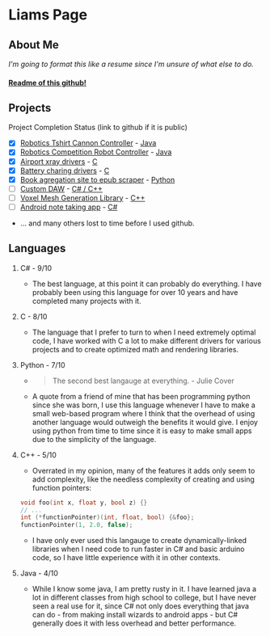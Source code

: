 # Liams Page
## About Me
*I'm going to format this like a resume since I'm unsure of what else to do.* 
#### [Readme of this github!](README.md)

## Projects
Project Completion Status (link to github if it is public)
- [x] [Robotics Tshirt Cannon Controller](https://github.com/AlphaKnights/Tshirt-Cannon-2020) - [Java](https://github.com/liamgolly/CSE110-Lab1/blob/main/index.md#languages)
- [x] [Robotics Competition Robot Controller](https://github.com/liamgolly/Robot-Code) - [Java](https://github.com/liamgolly/CSE110-Lab1/blob/main/index.md#languages)
- [x] [Airport xray drivers]() - [C](https://github.com/liamgolly/CSE110-Lab1/blob/main/index.md#languages)
- [x] [Battery charing drivers]() - [C](https://github.com/liamgolly/CSE110-Lab1/blob/main/index.md#languages)
- [x] [Book agregation site to epub scraper]() - [Python](https://github.com/liamgolly/CSE110-Lab1/blob/main/index.md#languages)
- [ ] [Custom DAW](https://github.com/liamgolly/ECE-45-DAW) - [C# / C++](https://github.com/liamgolly/CSE110-Lab1/blob/main/index.md#languages)
- [ ] [Voxel Mesh Generation Library]() - [C++](https://github.com/liamgolly/CSE110-Lab1/blob/main/index.md#languages)
- [ ] [Android note taking app]() - [C#](https://github.com/liamgolly/CSE110-Lab1/blob/main/index.md#languages)
- ... and many others lost to time before I used github.
## Languages
1. C# - 9/10
   - The best language, at this point it can probably do everything. I have probably been using this language for over 10 years and have completed many projects with it.
  
2. C - 8/10
   - The language that I prefer to turn to when I need extremely optimal code, I have worked with C a lot to make different drivers for various projects and to create optimized math and rendering libraries. 
  
3. Python - 7/10
   - >The second best langauge at everything. - Julie Cover
 
   - A quote from a friend of mine that has been programming python since she was born, I use this language whenever I have to make a small web-based program where I think that the overhead of using another language would outweigh the benefits it would give. I enjoy using python from time to time since it is easy to make small apps due to the simplicity of the language.
  
4. C++ - 5/10
   - Overrated in my opinion, many of the features it adds only seem to add complexity, like the needless complexity of creating and using function pointers:
   ```c++
   void foo(int x, float y, bool z) {}
   // ...
   int (*functionPointer)(int, float, bool) {&foo};
   functionPointer(1, 2.0, false);

   ```
   -  I have only ever used this langauge to create dynamically-linked libraries when I need code to run faster in C# and basic arduino code, so I have little experience with it in other contexts.


5. Java - 4/10
   - While I know some java, I am pretty rusty in it. I have learned java a lot in different classes from high school to college, but I have never seen a real use for it, since C# not only does everything that java can do - from making install wizards to android apps - but C# generally does it with less overhead and better performance.

